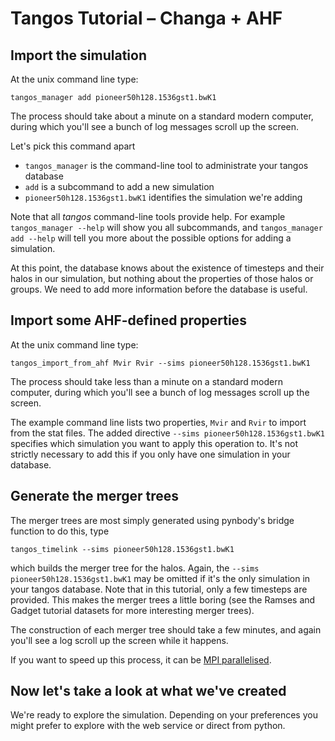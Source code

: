 Tangos Tutorial – Changa + AHF
==============================

Import the simulation
---------------------

At the unix command line type:

```
tangos_manager add pioneer50h128.1536gst1.bwK1
```

The process should take about a minute on a standard modern computer, during which you'll see a bunch of log messages 
scroll up the screen.
 
 Let's pick this command apart
 
  * `tangos_manager` is the command-line tool to administrate your tangos database
  * `add` is a subcommand to add a new simulation
  * `pioneer50h128.1536gst1.bwK1` identifies the simulation we're adding
 
Note that all _tangos_ command-line tools provide help. For example `tangos_manager --help` will show you all subcommands, and `tangos_manager add --help` will tell you more about the possible options for adding a simulation.
  
At this point, the database knows about the existence of timesteps and their halos in our simulation, but nothing about the properties of those halos or groups. We need to add more information before the database is useful.


Import some AHF-defined properties
----------------------------------

At the unix command line type:

```
tangos_import_from_ahf Mvir Rvir --sims pioneer50h128.1536gst1.bwK1
```

The process should take less than a minute on a standard modern computer, during which you'll see a bunch of log messages scroll up the screen.

The example command line lists two properties, `Mvir` and `Rvir` to import from the stat files. The added directive 
`--sims pioneer50h128.1536gst1.bwK1` specifies which simulation you want to apply this operation to. It's not strictly
necessary to add this if you only have one simulation in your database.

Generate the merger trees
-------------------------

The merger trees are most simply generated using pynbody's bridge function to do this, type

```
tangos_timelink --sims pioneer50h128.1536gst1.bwK1
```

which builds the merger tree for the halos. Again, the `--sims pioneer50h128.1536gst1.bwK1` may be omitted if it's the
only simulation in your tangos database. Note that in this tutorial, only a few timesteps are provided. This makes the merger
trees a little boring (see the Ramses and Gadget tutorial datasets for more interesting merger trees).

The construction of each merger tree should take a few minutes,  and again you'll see a log scroll up the screen while it happens.

If you want to speed up this process, it can be [MPI parallelised](mpi.md).


Now let's take a look at what we've created
-------------------------------------------

We're ready to explore the simulation. Depending on your preferences you might prefer to explore with the web service or direct from python. 